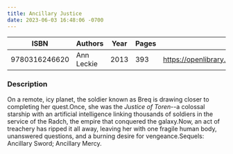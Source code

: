 ```yaml
---
title: Ancillary Justice
date: 2023-06-03 16:48:06 -0700
---
```


| ISBN        | Authors      | Year    | Pages    | URL   |
| ----------- | ------------ | ------- | -------- | ----- |
| 9780316246620  | Ann Leckie| 2013| 393|https://openlibrary.org/books/OL26489449M/Ancillary_Justice|    

### Description
On a remote, icy planet, the soldier known as Breq is drawing closer to completing her quest.Once, she was the <em>Justice of Toren</em>--a colossal starship with an artificial intelligence linking thousands of soldiers in the service of the Radch, the empire that conquered the galaxy.Now, an act of treachery has ripped it all away, leaving her with one fragile human body, unanswered questions, and a burning desire for vengeance.Sequels: Ancillary Sword; Ancillary Mercy.